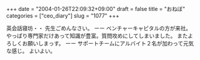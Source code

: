 +++
date = "2004-01-26T22:09:32+09:00"
draft = false
title = "おねぼ"
categories = ["ceo_diary"]
slug = "1077"
+++

英会話寝坊・・
先生ごめんなさい。
ーー
ベンチャーキャピタルの方が来社。
やっぱり専門家だけあって知識が豊富。質問攻めにしてしまいました。
またよろしくお願いしまっす。
ーー
サポートチームにアルバイト２名が加わって元気な感じ。
よいよい。
